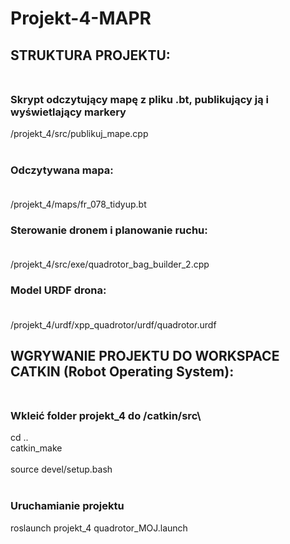 # Projekt-4-MAPR


## STRUKTURA PROJEKTU:<br/><br/>

### Skrypt odczytujący mapę z pliku .bt, publikujący ją i wyświetlający markery<br/>
/projekt_4/src/publikuj_mape.cpp<br/><br/>

### Odczytywana mapa:<br/><br/>
/projekt_4/maps/fr_078_tidyup.bt  

### Sterowanie dronem i planowanie ruchu:<br/><br/>
/projekt_4/src/exe/quadrotor_bag_builder_2.cpp  

### Model URDF drona: <br/><br/>
/projekt_4/urdf/xpp_quadrotor/urdf/quadrotor.urdf  

## WGRYWANIE PROJEKTU DO WORKSPACE CATKIN (Robot Operating System):<br/><br/> 
### Wkleić folder projekt_4 do /catkin/src\ <br/>
cd ..<br/>
catkin_make<br/>  
source devel/setup.bash<br/><br/>

### Uruchamianie projektu <br/>
roslaunch projekt_4 quadrotor_MOJ.launch<br/>  
